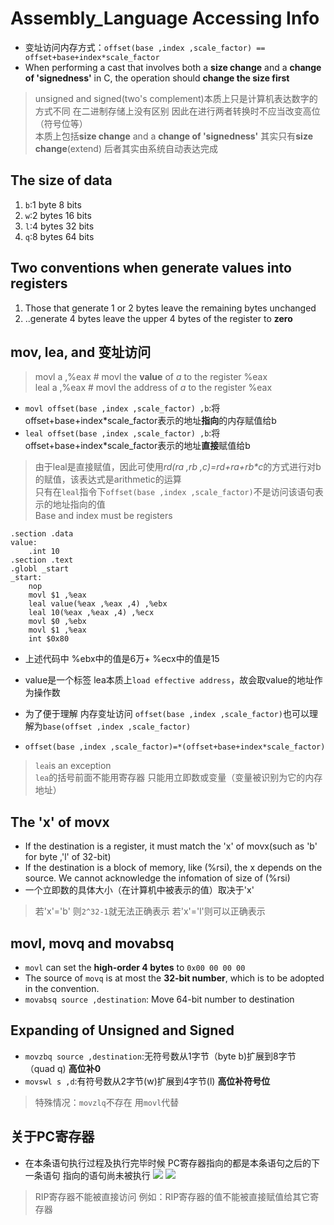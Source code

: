 # Assembly_Language Accessing Info

* 变址访问内存方式：`offset(base ,index ,scale_factor) == offset+base+index*scale_factor`
* When performing a cast that involves both a **size change** and a **change of 'signedness'** in C, the operation should **change the size first**
> unsigned and signed(two's complement)本质上只是计算机表达数字的方式不同 在二进制存储上没有区别 因此在进行两者转换时不应当改变高位（符号位等）  
> 本质上包括**size change** and a **change of 'signedness'** 其实只有**size change**(extend) 后者其实由系统自动表达完成

## The size of data
1. `b`:1 byte 8 bits
2. `w`:2 bytes 16 bits
3. `l`:4 bytes 32 bits
4. `q`:8 bytes 64 bits

## Two conventions when generate values into registers
1. Those that generate 1 or 2 bytes leave the remaining bytes unchanged
2. ..generate 4 bytes leave the upper 4 bytes of the register to **zero**

## mov, lea, and 变址访问
> movl a ,%eax # movl the **value** of *a* to the register %eax  
> leal a ,%eax # movl the address of *a* to the register %eax

* `movl offset(base ,index ,scale_factor) ,b`:将offset+base+index*scale_factor表示的地址**指向**的内存赋值给b
* `leal offset(base ,index ,scale_factor) ,b`:将offset+base+index*scale_factor表示的地址**直接**赋值给b
> 由于leal是直接赋值，因此可使用*rd(ra ,rb ,c)=rd+ra+rb\*c*的方式进行对b的赋值，该表达式是arithmetic的运算  
> 只有在`leal`指令下`offset(base ,index ,scale_factor)`不是访问该语句表示的地址指向的值  
> Base and index must be registers

```
.section .data
value:
	.int 10
.section .text
.globl _start
_start:
	nop
	movl $1 ,%eax
	leal value(%eax ,%eax ,4) ,%ebx
	leal 10(%eax ,%eax ,4) ,%ecx
	movl $0 ,%ebx
	movl $1 ,%eax
	int $0x80
```

* 上述代码中 %ebx中的值是6万+  %ecx中的值是15
* value是一个标签 lea本质上`load effective address`，故会取value的地址作为操作数

* 为了便于理解 内存变址访问 `offset(base ,index ,scale_factor)`也可以理解为`base(offset ,index ,scale_factor)`
* `offset(base ,index ,scale_factor)=*(offset+base+index*scale_factor)`
> `lea`is an exception  
> `lea`的括号前面不能用寄存器 只能用立即数或变量（变量被识别为它的内存地址）

## The 'x' of movx
* If the destination is a register, it must match the 'x' of movx(such as 'b' for byte ,'l' of 32-bit)
* If the destination is a block of memory, like (%rsi), the x depends on the source. We cannot acknowledge the infomation of size of (%rsi)
* 一个立即数的具体大小（在计算机中被表示的值）取决于'x'
> 若'x'='b' 则`2^32-1`就无法正确表示 若'x'='l'则可以正确表示

## movl, movq and movabsq
* `movl` can set the **high-order 4 bytes** to `0x00 00 00 00`
* The source of `movq` is at most the **32-bit number**, which is to be adopted in the convention.
* `movabsq source ,destination`: Move 64-bit number to destination

## Expanding of Unsigned and Signed
* `movzbq source ,destination`:无符号数从1字节（byte b)扩展到8字节（quad q) **高位补0**
* `movswl s ,d`:有符号数从2字节(w)扩展到4字节(l) **高位补符号位**
> 特殊情况：`movzlq`不存在 用`movl`代替

## 关于PC寄存器
* 在本条语句执行过程及执行完毕时候 PC寄存器指向的都是本条语句之后的下一条语句 指向的语句尚未被执行
![](/Users/administrator/Documents/CSAPP_Study/photo/截屏2020-01-01下午3.54.17.png)
![](/Users/administrator/Documents/CSAPP_Study/photo/截屏2020-01-01下午4.02.01.png)

> RIP寄存器不能被直接访问 例如：RIP寄存器的值不能被直接赋值给其它寄存器
